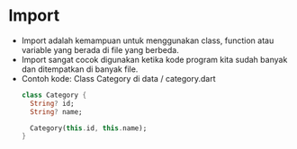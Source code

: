 # Import
* Import adalah kemampuan untuk menggunakan class, function atau variable yang berada di file yang berbeda.
* Import sangat cocok digunakan ketika kode program kita sudah banyak dan ditempatkan di banyak file.
* Contoh kode: Class Category di data / category.dart
  ```dart
  class Category {
    String? id;
    String? name;

    Category(this.id, this.name);
  }
  ```

